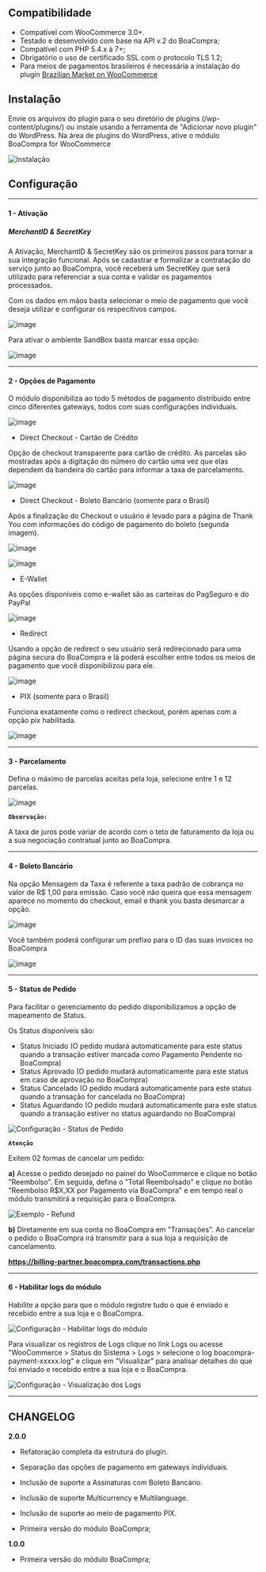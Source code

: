 ## Compatibilidade

- Compatível com WooCommerce 3.0+.
- Testado e desenvolvido com base na API v.2 do BoaCompra;
- Compatível com PHP 5.4.x à 7+;
- Obrigatório o uso de certificado SSL com o protocolo TLS 1.2;
- Para meios de pagamentos brasileiros é necessária a instalação do plugin [Brazilian Market on WooCommerce](https://br.wordpress.org/plugins/woocommerce-extra-checkout-fields-for-brazil/)

## Instalação

Envie os arquivos do plugin para o seu diretório de plugins (/wp-content/plugins/) ou instale usando a ferramenta de "Adicionar novo plugin" do WordPress.
Na área de plugins do WordPress, ative o módulo BoaCompra for WooCommerce

![](https://user-images.githubusercontent.com/5360720/117220170-119fe000-addd-11eb-991e-431e7c49b7ac.png "Instalação")

## Configuração

---
#### 1 - Ativação

##### MerchantID & SecretKey

A Ativação, MerchantID & SecretKey são os primeiros passos para tornar a sua integração funcional. Após se cadastrar e formalizar a contratação do serviço junto ao BoaCompra, você receberá um SecretKey que será utilizado para referenciar a sua conta e validar os pagamentos processados.

Com os dados em mãos basta selecionar o meio de pagamento que você deseja utilizar e configurar os respecitivos campos.

![image](https://user-images.githubusercontent.com/5360720/117220507-c0442080-addd-11eb-806f-082736a30ec7.png "Configuração - Ativação, MerchantID & SecretKey")

Para ativar o ambiente SandBox basta marcar essa opção:

![image](https://user-images.githubusercontent.com/5360720/117220603-ee296500-addd-11eb-90cd-9a9ec225203e.png "Configuração - Ativar Sandbox")

---
#### 2 - Opções de Pagamento

O módulo disponibiliza ao todo 5 métodos de pagamento distribuido entre cinco diferentes gateways, todos com suas configurações individuais.

![image](https://user-images.githubusercontent.com/5360720/117220737-35aff100-adde-11eb-8dea-eedaa54f5c67.png "BoaCompra - Meios de Pagamento")


- Direct Checkout - Cartão de Crédito

Opção de checkout transparente para cartão de crédito. As parcelas são mostradas após a digitação do número do cartão uma vez que elas dependem da bandeira do cartão para informar a taxa de parcelamento.

![image](https://user-images.githubusercontent.com/5360720/117220799-537d5600-adde-11eb-8f31-46af8e27850b.png "Configuração - Opções de Pagamento - Cartão de Crédito")

- Direct Checkout - Boleto Bancário (somente para o Brasil)

Após a finalização do Checkout o usuário é levado para a página de Thank You com informações do código de pagamento do boleto (segunda imagem).

![image](https://user-images.githubusercontent.com/5360720/117223632-71e65000-ade4-11eb-90e7-5808697414aa.png "Configuração - Opções de Pagamento - Boleto Bancário")

![image](https://user-images.githubusercontent.com/5360720/117225257-46656480-ade8-11eb-9f59-82c3c7409c5a.png "Tela de Checkout - Bardcode do Boleto")

- E-Wallet

As opções disponiveis como e-wallet são as carteiras do PagSeguro e do PayPal

![image](https://user-images.githubusercontent.com/5360720/117225327-7ad92080-ade8-11eb-8f2a-e9b21b9941f9.png "Configuração - Opções de Pagamento - E-Wallet")

- Redirect

Usando a opção de redirect o seu usuário será redirecionado para uma página secura do BoaCompra e lá poderá escolher entre todos os meios de pagamento que você disponibilizou para ele.

![image](https://user-images.githubusercontent.com/5360720/117226319-c4c30600-adea-11eb-83b1-e410b89ba4af.png "Configuração - Opções de Pagamento - Redirect")

- PIX (somente para o Brasil)

Funciona exatamente como o redirect checkout, porém apenas com a opção pix habilitada.

![image](https://user-images.githubusercontent.com/5360720/117226342-d60c1280-adea-11eb-845a-c00331897084.png "Configuração - Opções de Pagamento - PIX")

---
#### 3 - Parcelamento

Defina o máximo de parcelas aceitas pela loja, selecione entre 1 e 12 parcelas.

![image](https://user-images.githubusercontent.com/5360720/117226564-4adf4c80-adeb-11eb-84fb-0d81b8967284.png "Configuração - Parcelamento")

**`Observação:`**

A taxa de juros pode variar de acordo com o teto de faturamento da loja ou a sua negociação contratual junto ao BoaCompra.

---
#### 4 - Boleto Bancário

Na opção Mensagem da Taxa é referente a taxa padrão de cobrança no valor de R$ 1,00 para emissão. Caso você não queira que essa mensagem aparece no momento do checkout, email e thank you basta desmarcar a opção.

![image](https://user-images.githubusercontent.com/5360720/117226702-97c32300-adeb-11eb-92dd-2cc13ffb35ff.png "Configuração do Boleto Bancário")

Você também poderá configurar um prefixo para o ID das suas invoices no BoaCompra

![image](https://user-images.githubusercontent.com/5360720/117226730-a9a4c600-adeb-11eb-8989-37ee149ceb50.png "Configuração do Boleto Bancário")


---
#### 5 - Status de Pedido

Para facilitar o gerenciamento do pedido disponibilizamos a opção de mapeamento de Status.

Os Status disponíveis são:

- Status Iniciado (O pedido mudará automaticamente para este status quando a transação estiver marcada como Pagamento Pendente no BoaCompra)
- Status Aprovado (O pedido mudará automaticamente para este status em caso de aprovação no BoaCompra)
- Status Cancelado (O pedido mudará automaticamente para este status quando a transação for cancelada no BoaCompra)
- Status Aguardando (O pedido mudará automaticamente para este status quando a transação estiver no status aguardando no BoaCompra)

![](https://user-images.githubusercontent.com/22198227/61637073-40cb7880-ac6d-11e9-8c02-f794705f7a2d.png "Configuração - Status de Pedido")

**`Atenção`**

Exitem 02 formas de cancelar um pedido:

**a)** Acesse o pedido desejado no painel do WooCommerce e clique no botão "Reembolso". Em seguida, defina o "Total Reembolsado" e clique no botão "Reembolso R$X,XX por Pagamento via BoaCompra" e em tempo real o módulo transmitirá a requisição para o BoaCompra.

![](https://user-images.githubusercontent.com/22198227/63348304-5c3ea780-c32f-11e9-9eca-a6773d7de79b.png "Exemplo - Refund")

**b)** Diretamente em sua conta no BoaCompra em "Transações". Ao cancelar o pedido o BoaCompra irá transmitir para a sua loja a requisição de cancelamento.

**https://billing-partner.boacompra.com/transactions.php**

---
#### 6 - Habilitar logs do módulo

Habilite a opção para que o módulo registre tudo o que é enviado e recebido entre a sua loja e o BoaCompra.

![](https://user-images.githubusercontent.com/22198227/61637067-3f9a4b80-ac6d-11e9-89f1-d58d9e1b61df.png "Configuração - Habilitar logs do módulo")

Para visualizar os registros de Logs clique no link Logs ou acesse "WooCommerce > Status do Sistema > Logs > selecione o log boacompra-payment-xxxxx.log" e clique em "Visualizar" para analisar detalhes do que foi enviado e recebido entre a sua loja e o BoaCompra.

![](https://user-images.githubusercontent.com/22198227/63348577-e25aee00-c32f-11e9-82a5-b06b8912a447.png "Configuração - Visualização dos Logs")

---
## CHANGELOG

**2.0.0**

- Refatoração completa da estrutura do plugin.
- Separação das opções de pagamento em gateways individuais.
- Inclusão de suporte a Assinaturas com Boleto Bancário.
- Inclusão de suporte Multicurrency e Multilanguage.
- Inclusão de suporte ao meio de pagamento PIX.

- Primeira versão do módulo BoaCompra;

**1.0.0**

- Primeira versão do módulo BoaCompra;
